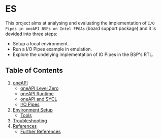 # ES
This project aims at analysing and evaluating the implementation of `I/O Pipes in oneAPI BSPs on Intel FPGAs` (board support package) and it is devided into three steps:
* Setup a local environment.
* Run a I/O Pipes example in emulation.
* Explore the undelying implementation of IO Pipes in the BSP's RTL.

## Table of Contents
1. [oneAPI](doc/oneAPI.md)
    * [oneAPI Level Zero](doc/oneAPI.md#ch_oneapi_lzero)
    * [oneAPI Runtime](doc/oneAPI.md#ch_oneapi_runtime)
    * [oneAPI and SYCL](doc/oneAPI.md#ch_sycl)
    * [I/O Pipes](doc/oneAPI.md#ch_iopipe)
1. [Environment Setup](doc/setup.md)
    * [Tools](doc/setup.md#tool)
1. [Troubleshooting](doc/troubleshooting.md)
1. [References](doc/references.md)
    * [Further References](doc/references.md#fref)